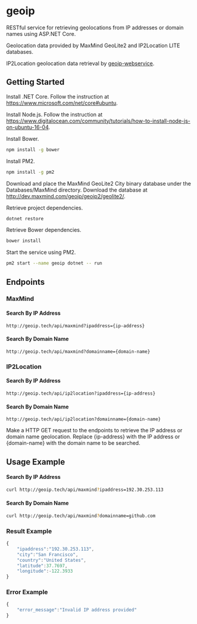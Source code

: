 # geoip
RESTful service for retrieving geolocations from IP addresses or domain names using ASP.NET Core.

Geolocation data provided by MaxMind GeoLite2 and IP2Location LITE databases.

IP2Location geolocation data retrieval by [geoip-webservice](https://github.com/zulhilmizainuddin/geoip-webservice).

## Getting Started
Install .NET Core. Follow the instruction at https://www.microsoft.com/net/core#ubuntu.

Install Node.js. Follow the instruction at https://www.digitalocean.com/community/tutorials/how-to-install-node-js-on-ubuntu-16-04.

Install Bower.
```bash
npm install -g bower
```

Install PM2.
```bash
npm install -g pm2
```

Download and place the MaxMind GeoLite2 City binary database under the Databases/MaxMind directory.
Download the database at http://dev.maxmind.com/geoip/geoip2/geolite2/.

Retrieve project dependencies.
```bash
dotnet restore
```

Retrieve Bower dependencies.
```bash
bower install
```

Start the service using PM2.
```bash
pm2 start --name geoip dotnet -- run
```

## Endpoints
### MaxMind

#### Search By IP Address
```
http://geoip.tech/api/maxmind?ipaddress={ip-address}
```

#### Search By Domain Name
```
http://geoip.tech/api/maxmind?domainname={domain-name}
```

### IP2Location
#### Search By IP Address
```
http://geoip.tech/api/ip2location?ipaddress={ip-address}
```

#### Search By Domain Name
```
http://geoip.tech/api/ip2location?domainname={domain-name}
```

Make a HTTP GET request to the endpoints to retrieve the IP address or domain name geolocation. Replace {ip-address} with the IP address or {domain-name} with the domain name to be searched. 

## Usage Example
#### Search By IP Address
```bash
curl http://geoip.tech/api/maxmind?ipaddress=192.30.253.113
```

#### Search By Domain Name
```bash
curl http://geoip.tech/api/maxmind?domainname=github.com
```

### Result Example
```javascript
{
    "ipaddress":"192.30.253.113",
    "city":"San Francisco",
    "country":"United States",
    "latitude":37.7697,
    "longitude":-122.3933
}
```

### Error Example
```javascript
{
    "error_message":"Invalid IP address provided"
}
```
